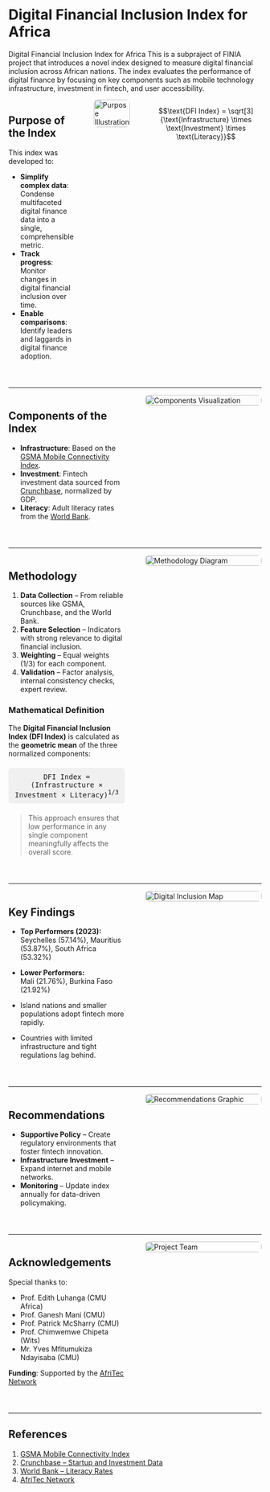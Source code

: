 
# Digital Financial Inclusion Index for Africa
Digital Financial Inclusion Index for Africa
This is a subpraject of FINIA project that introduces a novel index designed to measure digital financial inclusion across African nations. The index evaluates the performance of digital finance by focusing on key components such as mobile technology infrastructure, investment in fintech, and user accessibility.


<div style="display: flex; gap: 40px; align-items: flex-start; margin-bottom: 40px;">

<div style="flex: 1;">

## Purpose of the Index

This index was developed to:

- **Simplify complex data**: Condense multifaceted digital finance data into a single, comprehensible metric.
- **Track progress**: Monitor changes in digital financial inclusion over time.
- **Enable comparisons**: Identify leaders and laggards in digital finance adoption.

</div>

<div style="flex: 1;">
  <img src="https://i.imgur.com/9A9YQ6l.png" alt="Purpose Illustration" style="width:100%; border-radius: 8px;" />
</div>

<p align="center">
  $$\text{DFI Index} = \sqrt[3]{\text{Infrastructure} \times \text{Investment} \times \text{Literacy}}$$
</p>

</div>

---

<div style="display: flex; gap: 40px; align-items: flex-start; margin-bottom: 40px;">

<div style="flex: 1;">

## Components of the Index

- **Infrastructure**: Based on the [GSMA Mobile Connectivity Index](https://www.mobileconnectivityindex.com/).
- **Investment**: Fintech investment data sourced from [Crunchbase](https://www.crunchbase.com/), normalized by GDP.
- **Literacy**: Adult literacy rates from the [World Bank](https://data.worldbank.org/indicator/SE.ADT.LITR.ZS).

</div>

<div style="flex: 1;">
  <img src="https://i.imgur.com/YQ3nFbV.png" alt="Components Visualization" style="width:100%; border-radius: 8px;" />
</div>

</div>

---

<div style="display: flex; gap: 40px; align-items: flex-start; margin-bottom: 40px;">

<div style="flex: 1;">

## Methodology

1. **Data Collection** – From reliable sources like GSMA, Crunchbase, and the World Bank.  
2. **Feature Selection** – Indicators with strong relevance to digital financial inclusion.  
3. **Weighting** – Equal weights (1/3) for each component.  
4. **Validation** – Factor analysis, internal consistency checks, expert review.

### Mathematical Definition

The **Digital Financial Inclusion Index (DFI Index)** is calculated as the **geometric mean** of the three normalized components:

<div style="background: #f0f0f0; padding: 10px; border-radius: 6px; font-family: monospace; text-align: center; margin: 20px auto;">
  DFI Index = (Infrastructure × Investment × Literacy)<sup>1/3</sup>
</div>

> This approach ensures that low performance in any single component meaningfully affects the overall score.

</div>

<div style="flex: 1;">
  <img src="https://i.imgur.com/CU7EY2u.png" alt="Methodology Diagram" style="width:100%; border-radius: 8px;" />
</div>

</div>

---

<div style="display: flex; gap: 40px; align-items: flex-start; margin-bottom: 40px;">

<div style="flex: 1;">

## Key Findings

- **Top Performers (2023):**  
  Seychelles (57.14%), Mauritius (53.87%), South Africa (53.32%)

- **Lower Performers:**  
  Mali (21.76%), Burkina Faso (21.92%)

- Island nations and smaller populations adopt fintech more rapidly.  
- Countries with limited infrastructure and tight regulations lag behind.

</div>

<div style="flex: 1;">
  <img src="https://i.imgur.com/0HVl0oY.png" alt="Digital Inclusion Map" style="width:100%; border-radius: 8px;" />
</div>

</div>

---

<div style="display: flex; gap: 40px; align-items: flex-start; margin-bottom: 40px;">

<div style="flex: 1;">

## Recommendations

- **Supportive Policy** – Create regulatory environments that foster fintech innovation.
- **Infrastructure Investment** – Expand internet and mobile networks.
- **Monitoring** – Update index annually for data-driven policymaking.

</div>

<div style="flex: 1;">
  <img src="https://i.imgur.com/Gpr2B6P.png" alt="Recommendations Graphic" style="width:100%; border-radius: 8px;" />
</div>

</div>

---

<div style="display: flex; gap: 40px; align-items: flex-start; margin-bottom: 40px;">

<div style="flex: 1;">

## Acknowledgements

Special thanks to:

- Prof. Edith Luhanga (CMU Africa)  
- Prof. Ganesh Mani (CMU)  
- Prof. Patrick McSharry (CMU)  
- Prof. Chimwemwe Chipeta (Wits)  
- Mr. Yves Mfitumukiza Ndayisaba (CMU)  

**Funding**: Supported by the [AfriTec Network](https://afritec.carnegiemellon.africa/)

</div>

<div style="flex: 1;">
  <img src="https://i.imgur.com/2Y5kIVU.png" alt="Project Team" style="width:100%; border-radius: 8px;" />
</div>

</div>

---

## References

1. [GSMA Mobile Connectivity Index](https://www.mobileconnectivityindex.com/)  
2. [Crunchbase – Startup and Investment Data](https://www.crunchbase.com/)  
3. [World Bank – Literacy Rates](https://data.worldbank.org/indicator/SE.ADT.LITR.ZS)  
4. [AfriTec Network](https://afritec.carnegiemellon.africa/)
